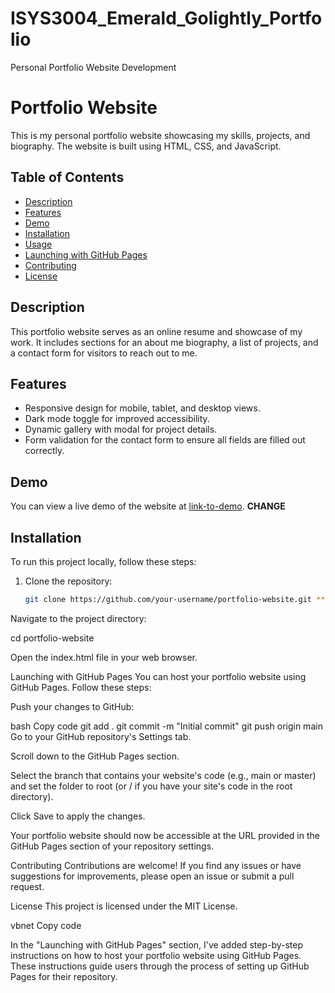# ISYS3004_Emerald_Golightly_Portfolio
Personal Portfolio Website Development
# Portfolio Website

This is my personal portfolio website showcasing my skills, projects, and biography. The website is built using HTML, CSS, and JavaScript.

## Table of Contents

- [Description](#description)
- [Features](#features)
- [Demo](#demo)
- [Installation](#installation)
- [Usage](#usage)
- [Launching with GitHub Pages](#launching-with-github-pages)
- [Contributing](#contributing)
- [License](#license)

## Description

This portfolio website serves as an online resume and showcase of my work. It includes sections for an about me biography, a list of projects, and a contact form for visitors to reach out to me.

## Features

- Responsive design for mobile, tablet, and desktop views.
- Dark mode toggle for improved accessibility.
- Dynamic gallery with modal for project details.
- Form validation for the contact form to ensure all fields are filled out correctly.

## Demo

You can view a live demo of the website at [link-to-demo](https://your-demo-url.com). **CHANGE**

## Installation

To run this project locally, follow these steps:

1. Clone the repository:
   ```bash
   git clone https://github.com/your-username/portfolio-website.git ** CHANGE **


Navigate to the project directory:

   cd portfolio-website

Open the index.html file in your web browser.

Launching with GitHub Pages
You can host your portfolio website using GitHub Pages. Follow these steps:

Push your changes to GitHub:

bash
Copy code
git add .
git commit -m "Initial commit"
git push origin main
Go to your GitHub repository's Settings tab.

Scroll down to the GitHub Pages section.

Select the branch that contains your website's code (e.g., main or master) and set the folder to root (or / if you have your site's code in the root directory).

Click Save to apply the changes.

Your portfolio website should now be accessible at the URL provided in the GitHub Pages section of your repository settings.

Contributing
Contributions are welcome! If you find any issues or have suggestions for improvements, please open an issue or submit a pull request.

License
This project is licensed under the MIT License.

vbnet
Copy code

In the "Launching with GitHub Pages" section, I've added step-by-step instructions on how to host your portfolio website using GitHub Pages. These instructions guide users through the process of setting up GitHub Pages for their repository.

